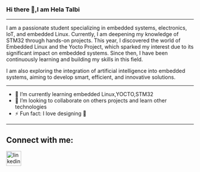 ### Hi there 👋,I am Hela Talbi

---
I am a passionate student specializing in embedded systems, electronics, IoT, and embedded Linux. Currently, I am deepening my knowledge of STM32 through hands-on projects. This year, I discovered the world of Embedded Linux and the Yocto Project, which sparked my interest due to its significant impact on embedded systems. Since then, I have been continuously learning and building my skills in this field.

I am also exploring the integration of artificial intelligence into embedded systems, aiming to develop smart, efficient, and innovative solutions.


---

<!--
**hela45/hela45** is a ✨ _special_ ✨ repository because its `README.md` (this file) appears on your GitHub profile.-->
- 🌱 I’m currently learning  embedded Linux,YOCTO,STM32
- 👯 I’m looking to collaborate on others projects and learn other technologies
- ⚡ Fun fact: I love designing :eyes:
---
## <b> Connect with me:</b>
<p align="left">
<a href="https://www.linkedin.com/in/hela-talbi-886373162/" target="blank"><img align="center" src="https://raw.githubusercontent.com/rahuldkjain/github-profile-readme-generator/master/src/images/icons/Social/linked-in-alt.svg" alt="linkedin.com/in/hela-talbi/" height="40" width="40" /></a>
</p>

